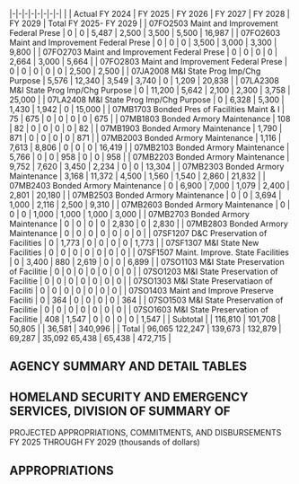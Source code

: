 |-|-|-|-|-|-|-|-|
| | Actual FY 2024 | FY 2025 | FY 2026 | FY 2027 | FY 2028 | FY 2029 | Total FY 2025- FY 2029 |
| 07FO2503 Maint and Improvement Federal Prese | 0 | 0 | 5,487 | 2,500 | 3,500 | 5,500 | 16,987 |
| 07FO2603 Maint and Improvement Federal Prese | 0 | 0 | 0 | 3,500 | 3,000 | 3,300 | 9,800 |
| 07FO2703 Maint and Improvement Federal Prese | 0 | 0 | 0 | 0 | 2,664 | 3,000 | 5,664 |
| 07FO2803 Maint and Improvement Federal Prese | 0 | 0 | 0 | 0 | 0 | 2,500 | 2,500 |
| 07JA2008 M&I State Prog Imp/Chg Purpose | 5,576 | 12,340 | 3,549 | 3,740 | 0 | 1,209 | 20,838 |
| 07LA2308 M&I State Prog Imp/Chg Purpose | 0 | 11,200 | 5,642 | 2,100 | 2,300 | 3,758 | 25,000 |
| 07LA2408 M&I State Prog Imp/Chg Purpose | 0 | 6,328 | 5,300 | 1,430 | 1,942 | 0 | 15,000 |
| 07MB1703 Bonded Pres of Facilities Maint & I | 75 | 675 | 0 | 0 | 0 | 0 | 675 |
| 07MB1803 Bonded Armory Maintenance | 108 | 82 | 0 | 0 | 0 | 0 | 82 |
| 07MB1903 Bonded Armory Maintenance | 1,790 | 871 | 0 | 0 | 0 | 0 | 871 |
| 07MB2003 Bonded Armory Maintenance | 1,116 | 7,613 | 8,806 | 0 | 0 | 0 | 16,419 |
| 07MB2103 Bonded Armory Maintenance | 5,766 | 0 | 0 | 958 | 0 | 0 | 958 |
| 07MB2203 Bonded Armory Maintenance | 9,752 | 7,620 | 3,450 | 2,234 | 0 | 0 | 13,304 |
| 07MB2303 Bonded Armory Maintenance | 3,168 | 11,372 | 4,500 | 1,560 | 1,540 | 2,860 | 21,832 |
| 07MB2403 Bonded Armory Maintenance | 0 | 6,900 | 7,000 | 1,079 | 2,400 | 2,801 | 20,180 |
| 07MB2503 Bonded Armory Maintenance | 0 | 0 | 3,694 | 1,000 | 2,116 | 2,500 | 9,310 |
| 07MB2603 Bonded Armory Maintenance | 0 | 0 | 0 | 1,000 | 1,000 | 1,000 | 3,000 |
| 07MB2703 Bonded Armory Maintenance | 0 | 0 | 0 | 0 | 2,830 | 0 | 2,830 |
| 07MB2803 Bonded Armory Maintenance | 0 | 0 | 0 | 0 | 0 | 0 | 0 |
| 07SF1207 D&C Preservation of Facilities | 0 | 1,773 | 0 | 0 | 0 | 0 | 1,773 |
| 07SF1307 M&I State New Facilities | 0 | 0 | 0 | 0 | 0 | 0 | 0 |
| 07SF1507 Maint. Improve. State Facilities | 0 | 3,400 | 880 | 2,619 | 0 | 0 | 6,899 |
| 07SO1103 M&I State Preservation of Facilitie | 0 | 0 | 0 | 0 | 0 | 0 | 0 |
| 07SO1203 M&I State Preservation of Facilitie | 0 | 0 | 0 | 0 | 0 | 0 | 0 |
| 07SO1303 M&I State Preservatiaon of Faciliti | 0 | 0 | 0 | 0 | 0 | 0 | 0 |
| 07SO1403 Maint and Improve Preserve Faciliti | 0 | 364 | 0 | 0 | 0 | 0 | 364 |
| 07SO1503 M&I State Preservation of Facilitie | 0 | 0 | 0 | 0 | 0 | 0 | 0 |
| 07SO1603 M&I State Preservation of Facilitie | 408 | 1,547 | 0 | 0 | 0 | 0 | 1,547 |
| Subtotal | | 116,810 | 101,708 | 50,805 | | 36,581 | 340,996 |
| Total | 96,065  122,247 | 139,673 | 132,879 | 69,287 | 35,092  65,438 | 65,438 | 472,715 |

## **AGENCY SUMMARY AND DETAIL TABLES**

## **HOMELAND SECURITY AND EMERGENCY SERVICES, DIVISION OF SUMMARY OF**

PROJECTED APPROPRIATIONS, COMMITMENTS, AND DISBURSEMENTS FY 2025 THROUGH FY 2029 (thousands of dollars)

## **APPROPRIATIONS**